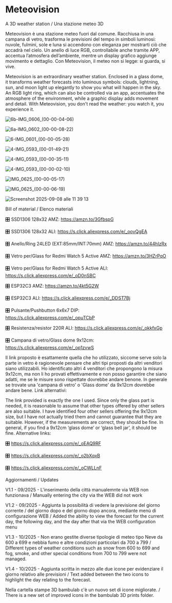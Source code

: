 # Meteovision
A 3D weather station / Una stazione meteo 3D

Meteovision è una stazione meteo fuori dal comune.
Racchiusa in una campana di vetro, trasforma le previsioni del tempo in simboli luminosi: nuvole, fulmini, sole e luna si accendono con eleganza per mostrarti ciò che accadrà nel cielo.
Un anello di luce RGB, controllabile anche tramite APP, accentua l’atmosfera dell’ambiente, mentre un display grafico aggiunge movimento e dettaglio.
Con Meteovision, il meteo non si legge: si guarda, si vive.

Meteovision is an extraordinary weather station.
Enclosed in a glass dome, it transforms weather forecasts into luminous symbols: clouds, lightning, sun, and moon light up elegantly to show you what will happen in the sky.
An RGB light ring, which can also be controlled via an app, accentuates the atmosphere of the environment, while a graphic display adds movement and detail.
With Meteovision, you don't read the weather: you watch it, you experience it.

![6b-IMG_0606_(00-00-04-06)](https://github.com/user-attachments/assets/794eafb1-4a3d-442d-bc7a-994e5ea5aa42)

![6a-IMG_0602_(00-00-08-22)](https://github.com/user-attachments/assets/2814e713-6e87-4a28-b374-37a3f19fbee4)

![6-IMG_0601_(00-00-05-28)](https://github.com/user-attachments/assets/b3b621fd-aabd-4816-b654-f3bb1c24875e)

![4-IMG_0593_(00-01-49-21)](https://github.com/user-attachments/assets/695c1694-8672-4bd6-a8a3-1ebcbb4f860c)

![4-IMG_0593_(00-00-35-11)](https://github.com/user-attachments/assets/3950c57c-48f3-44b8-a08d-137d5b43ed77)

![4-IMG_0593_(00-00-02-10)](https://github.com/user-attachments/assets/8f880b22-6737-461a-8942-5eb78223a719)

![IMG_0625_(00-00-05-17)](https://github.com/user-attachments/assets/e8d9aa18-6c40-47b0-a8bb-4a4d5a2d63ef)

![IMG_0625_(00-00-06-19)](https://github.com/user-attachments/assets/d3cc39a5-8f46-47bf-829d-019770c0a9b4)

![Screenshot 2025-09-08 alle 11 39 13](https://github.com/user-attachments/assets/2f17305d-fa38-469d-8bbf-8e048fb46c6c)


Bill of material / Elenco materiali

🎛️ SSD1306 128x32 AMZ: https://amzn.to/3GfbspG

🎛️ SSD1306 128x32 ALI: https://s.click.aliexpress.com/e/_oovQgEA

🎛️ Anello/Ring 24LED (EXT:85mm/INT:70mm) AMZ: https://amzn.to/44hIzRx

🎛️ Vetro per/Glass for Redmi Watch 5 Active AMZ: https://amzn.to/3HZrPqO

🎛️ Vetro per/Glass for Redmi Watch 5 Active ALI: https://s.click.aliexpress.com/e/_oD0nSBC

🎛️ ESP32C3 AMZ: https://amzn.to/4kt5G2W

🎛️ ESP32C3 ALI: https://s.click.aliexpress.com/e/_DDST7Bj

🎛️ Pulsante/Pushbutton 6x6x7 DIP: https://s.click.aliexpress.com/e/_opuTCbP

🎛️ Resistenza/resistor 220R ALI: https://s.click.aliexpress.com/e/_okkfxGp

🎛️ Campana di vetro/Glass dome 9x12cm: https://s.click.aliexpress.com/e/_op1zvwS

Il link proposto è esattamente quella che ho utilizzato, siccome serve solo la parte in vetro è ragionevole pensare che altri tipi proposti da altri venditori siano utilizzabili.
Ho identificato altri 4 venditori che propongono la misura 9x12cm, ma non li ho provati effettivamente e non posso garantire che siano adatti, me se le misure sono rispettate dovrebbe andare benone. In generale se trovate una 'campana di vetro' o 'Glass dome' da 9x12cm dovrebbe andare bene. 
Link alternativi:

The link provided is exactly the one I used. Since only the glass part is needed, it is reasonable to assume that other types offered by other sellers are also suitable. I have identified four other sellers offering the 9x12cm size, but I have not actually tried them and cannot guarantee that they are suitable. However, if the measurements are correct, they should be fine. In general, if you find a 9x12cm ‘glass dome’ or ‘glass bell jar’, it should be fine. Alternative links:

🎛️ https://s.click.aliexpress.com/e/_oEAQ9RF

🎛️ https://s.click.aliexpress.com/e/_o2bXqxB

🎛️ https://s.click.aliexpress.com/e/_oCWLLnF




Aggiornamenti / Updates

V1.1 - 09/2025 - L'inserimento della città manualemnte via WEB non funzionava / Manually entering the city via the WEB did not work

V1.2 - 09/2025 - Aggiunta la possibilità di vedere la previsione del giorno corrente / del giorno dopo e del giorno dopo ancora, mediante menù di configurazione WEB / Added the ability to view the forecast for the current day, the following day, and the day after that via the WEB configuration menu

V1.3 - 10/2025 - Non erano gestite diverse tipologie di meteo tipo Neve da 600 a 699 e nebbia fumo e altre condizioni particolari da 700 a 799 / Different types of weather conditions such as snow from 600 to 699 and fog, smoke, and other special conditions from 700 to 799 were not managed.

V1.4 - 10/2025 - Aggiunta scritta in mezzo alle due icone per evidenziare il giorno relativo alle previsioni / Text added between the two icons to highlight the day relating to the forecast. 

Nella cartella stampe 3D bambulab c'è un nuovo set di icone migliorate. / There is a new set of improved icons in the bambulab 3D prints folder.
